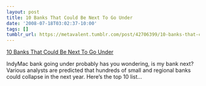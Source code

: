 ```yaml
---
layout: post
title: 10 Banks That Could Be Next To Go Under
date: '2008-07-18T03:02:37-10:00'
tags: []
tumblr_url: https://metavalent.tumblr.com/post/42706399/10-banks-that-could-be-next-to-go-under
---
```

[10 Banks That Could Be Next To Go Under](http://digg.com/business_finance/10_Banks_That_Could_Be_Next_To_Go_Under)  

IndyMac bank going under probably has you wondering, is my bank next? Various analysts are predicted that hundreds of small and regional banks could collapse in the next year. Here’s the top 10 list…

